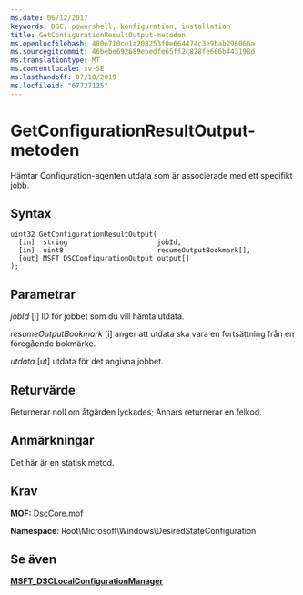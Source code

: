 ```yaml
---
ms.date: 06/12/2017
keywords: DSC, powershell, konfiguration, installation
title: GetConfigurationResultOutput-metoden
ms.openlocfilehash: 480e710ce1a208253f0e664474c3e9bab296066a
ms.sourcegitcommit: 46bebe692689ebedfe65ff2c828fe666b443198d
ms.translationtype: MT
ms.contentlocale: sv-SE
ms.lasthandoff: 07/10/2019
ms.locfileid: "67727125"
---
```

# <a name="getconfigurationresultoutput-method"></a>GetConfigurationResultOutput-metoden

Hämtar Configuration-agenten utdata som är associerade med ett specifikt jobb.

## <a name="syntax"></a>Syntax

```mof
uint32 GetConfigurationResultOutput(
  [in]  string                      jobId,
  [in]  uint8                       resumeOutputBookmark[],
  [out] MSFT_DSCConfigurationOutput output[]
);
```

## <a name="parameters"></a>Parametrar

*jobId* \[i\] ID för jobbet som du vill hämta utdata.

*resumeOutputBookmark* \[i\] anger att utdata ska vara en fortsättning från en föregående bokmärke.

*utdata* \[ut\] utdata för det angivna jobbet.

## <a name="return-value"></a>Returvärde

Returnerar noll om åtgärden lyckades; Annars returnerar en felkod.

## <a name="remarks"></a>Anmärkningar

Det här är en statisk metod.

## <a name="requirements"></a>Krav

**MOF:** DscCore.mof

**Namespace**: Root\Microsoft\Windows\DesiredStateConfiguration

## <a name="see-also"></a>Se även

[**MSFT_DSCLocalConfigurationManager**](msft-dsclocalconfigurationmanager.md)
